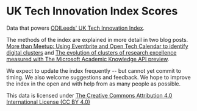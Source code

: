 # UK Tech Innovation Index Scores

Data that powers [ODILeeds' UK Tech Innovation Index](http://www.odileeds.org/uktechinnovationindex).

The methods of the index are explained in more detail in two blog posts. [More than Meetup: Using Eventbrite and Open Tech Calendar to identify digital clusters](http://tomforth.co.uk/morethanmeetup/) and [The evolution of clusters of research excellence measured with The Microsoft Academic Knowledge API preview](http://tomforth.co.uk/academicoutput/).

We expect to update the index frequently -- but cannot yet commit to timing. We also welcome suggestions and feedback. We hope to improve the index in the open and with help from as many people as possible.

This data is licensed under [The Creative Commons Attribution 4.0 International License (CC BY 4.0)](https://creativecommons.org/licenses/by/4.0/)
